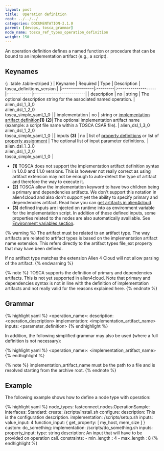 ```yaml
---
layout: post
title:  Operation definition
root: ../../../
categories: DOCUMENTATION-3.1.0
parent: [devops, tosca_grammar]
node_name: tosca_ref_types_operation_definition
weight: 150
---
```


An operation definition defines a named function or procedure that can be bound to an implementation artifact (e.g., a script).

## Keynames

{: .table .table-striped }
| Keyname         | Required | Type                | Description | tosca_definitions_version |
|:----------------|:---------|:--------------------|:------------|:--------------------------|
| description | no | string | The optional description string for the associated named operation. | alien_dsl_1_3_0<br> alien_dsl_1_2_0<br> tosca_simple_yaml_1_0 |
| implementation |	no | string or [implementation artifact definition](#/documentation/3.0.0/devops_guide/tosca_grammar/artifact_definition.html)__(1)__ __(2)__| The optional implementation artifact name (example: a script file name within a TOSCA CSAR file). | alien_dsl_1_3_0<br> alien_dsl_1_2_0<br> tosca_simple_yaml_1_0 |
| inputs __(3)__ | no | list of [property definitions](#/documentation/3.0.0/devops_guide/tosca_grammar/property_definition.html) or list of [property assignment](#/documentation/3.0.0/devops_guide/tosca_grammar/parameter_definition.html) | The optional list of input parameter definitions. | alien_dsl_1_3_0<br> alien_dsl_1_2_0<br> tosca_simple_yaml_1_0 |

* __(1)__ TOSCA does not support the implementation artifact definition syntax in 1.0.0 and 1.1.0 versions. This is however not really correct as using artifact extension may not be enough to auto-detect the type of artifact and therefore the way to execute it.
* __(2)__ TOSCA allow the implementation keyword to have two children being a primary and dependencies artifacts. We don't support this notation in alien4cloud and also don't support yet the ability to specify primary and dependencies artifact. Read how you can [get artifacts in alien4cloud](#/documentation/3.0.0/devops_guide/tosca_grammar/artifact_definition.html).
* __(3)__ defined inputs are injected on runtime into as environment variable for the implementation script. In addition of these defined inputs, some properties related to the nodes are also automatically availlable. See [Environment variables section](#documentation/3.0.0/devops_guide/tosca_normative_lifecycle.html).

{% warning %}
The artifact must be related to an artifact type. The way artifacts are related to artifact types is based on the implementation artifact name extension.
This refers directly to the artifact types file_ext property that may have been defined.

If no artifact type matches the extension Alien 4 Cloud will not allow parsing of the artifact.
{% endwarning %}

{% note %}
TOSCA supports the definition of primary and dependencies artifacts. This is not yet supported in alien4cloud. Note that primary and dependencies syntax is not in line with the definition of implementation artifacts and not really valid for the reasons explained here.
{% endnote %}

## Grammar

{% highlight yaml %}
<operation_name>:
  description: <operation_description>
  implementation: <implementation_artifact_name>
  inputs:
    <parameter_definition>
{% endhighlight %}

In addition, the following simplified grammar may also be used (where a full definition is not necessary):

{% highlight yaml %}
<operation_name>: <implementation_artifact_name>
{% endhighlight %}

{% note %}
implementation_artifact_name must be the path to a file and is resolved starting from the archive root.
{% endnote %}

## Example

The following example shows how to define a node type with operation:

{% highlight yaml %}
node_types:
  fastconnect.nodes.OperationSample:
    interfaces:
      Standard:
        create: /scripts/install.sh
        configure:
          description: This is the configuration description.
          implementation: /scripts/setup.sh
          inputs:
            value_input: 4
            function_input: { get_property: [ my_host, mem_size ] }
      custom:
        do_something:
          implementation: /scripts/do_something.sh
          inputs:
            property_input:
              type: string
              description: An input that will have to be provided on operation call.
              constraints:
              - min_length : 4
              - max_length : 8
{% endhighlight %}
